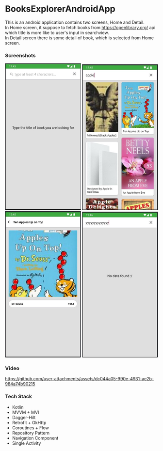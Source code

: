 # BooksExplorerAndroidApp
This is an android application contains two screens, Home and Detail.
<br>
In Home screen, it suppose to fetch books from https://openlibrary.org/ api which title is more like to user's input in searchview.
<br>
In Detail screen there is some detail of book, which is selected from Home screen.

### Screenshots
<p float="left">
<img src="https://github.com/rezalaki/BooksExplorerAndroidApp/blob/main/arts/one.jpg?raw=true" alt="img-one" width="250" />
<img src="https://github.com/rezalaki/BooksExplorerAndroidApp/blob/main/arts/two.jpg?raw=true" alt="img-two" width="250" />
<img src="https://github.com/rezalaki/BooksExplorerAndroidApp/blob/main/arts/three.jpg?raw=true" alt="img-three" width="250" />
<img src="https://github.com/rezalaki/BooksExplorerAndroidApp/blob/main/arts/four.jpg?raw=true" alt="img-four" width="250" />
</p>

### Video
https://github.com/user-attachments/assets/dc044a05-990e-4931-ae2b-984a74b90215

### Tech Stack
- Kotlin
- MVVM + MVI
- Dagger-Hilt
- Retrofit + OkHttp
- Coroutines + Flow
- Repository Pattern
- Navigation Component
- Single Activity

